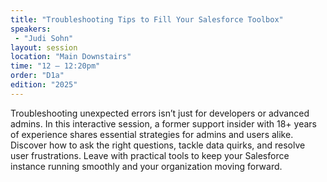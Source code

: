 ```yaml
---
title: "Troubleshooting Tips to Fill Your Salesforce Toolbox"
speakers:
 - "Judi Sohn"
layout: session
location: "Main Downstairs"
time: "12 — 12:20pm"
order: "D1a"
edition: "2025"
---
```


Troubleshooting unexpected errors isn’t just for developers or advanced admins. In this interactive session, a former support insider with 18+ years of experience shares essential strategies for admins and users alike. Discover how to ask the right questions, tackle data quirks, and resolve user frustrations. Leave with practical tools to keep your Salesforce instance running smoothly and your organization moving forward.